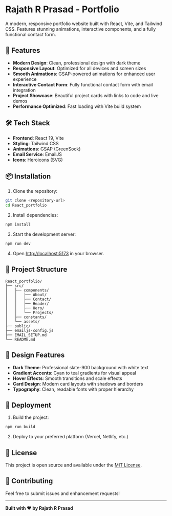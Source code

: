 # Rajath R Prasad - Portfolio

A modern, responsive portfolio website built with React, Vite, and Tailwind CSS. Features stunning animations, interactive components, and a fully functional contact form.

## 🚀 Features

- **Modern Design**: Clean, professional design with dark theme
- **Responsive Layout**: Optimized for all devices and screen sizes
- **Smooth Animations**: GSAP-powered animations for enhanced user experience
- **Interactive Contact Form**: Fully functional contact form with email integration
- **Project Showcase**: Beautiful project cards with links to code and live demos
- **Performance Optimized**: Fast loading with Vite build system

## 🛠️ Tech Stack

- **Frontend**: React 19, Vite
- **Styling**: Tailwind CSS
- **Animations**: GSAP (GreenSock)
- **Email Service**: EmailJS
- **Icons**: Heroicons (SVG)

## 📦 Installation

1. Clone the repository:
```bash
git clone <repository-url>
cd React_portfolio
```

2. Install dependencies:
```bash
npm install
```

3. Start the development server:
```bash
npm run dev
```

4. Open [http://localhost:5173](http://localhost:5173) in your browser.

## 📁 Project Structure

```
React_portfolio/
├── src/
│   ├── components/
│   │   ├── About/
│   │   ├── Contact/
│   │   ├── Header/
│   │   ├── Hero/
│   │   └── Projects/
│   ├── constants/
│   └── assets/
├── public/
├── emailjs-config.js
├── EMAIL_SETUP.md
└── README.md
```

## 🎨 Design Features

- **Dark Theme**: Professional slate-900 background with white text
- **Gradient Accents**: Cyan to teal gradients for visual appeal
- **Hover Effects**: Smooth transitions and scale effects
- **Card Design**: Modern card layouts with shadows and borders
- **Typography**: Clean, readable fonts with proper hierarchy

## 🚀 Deployment

1. Build the project:
```bash
npm run build
```

2. Deploy to your preferred platform (Vercel, Netlify, etc.)

## 📝 License

This project is open source and available under the [MIT License](LICENSE).

## 🤝 Contributing

Feel free to submit issues and enhancement requests!

---

**Built with ❤️ by Rajath R Prasad**
